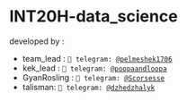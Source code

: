 # INT20H-data_science

developed by :
- team_lead : <code>💬 telegram: [@pelmeshek1706](https://telegram.me/pelmeshek1706)</code>
- kek_lead : <code>💬 telegram: [@poopaandloopa](https://telegram.me/poopaandloopa)</code>
- GyanRosling : <code>💬 telegram: [@Scorsesse](https://telegram.me/Scorsesse)</code>   
- talisman: <code>💬 telegram: [@dzhedzhalyk](https://telegram.me/dzhedzhalyk)</code>
